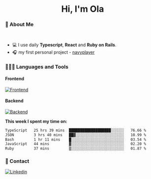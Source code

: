 <h1 align="center">Hi, I'm Ola</h1>

### 💅 About Me

<br/>

- 💻 I use daily **Typescript**, **React** and **Ruby on Rails**.
- 🎧 my first personal project - [navyplayer](https://navyplayer.netlify.app/)

### 👩🏻‍💻 Languages and Tools

#### Frontend

[![Frontend](https://skillicons.dev/icons?i=react,nextjs,ts,js,html,css,scss,tailwind)](https://skillicons.dev)

#### Backend
[![Backend](https://skillicons.dev/icons?i=nodejs,express,nestjs,rails,graphql)](https://skillicons.dev)

**This week I spent my time on:**

<!--START_SECTION:waka-->

```txt
TypeScript   25 hrs 39 mins  ███████████████████░░░░░░   76.66 %
JSON         3 hrs 40 mins   ██▓░░░░░░░░░░░░░░░░░░░░░░   10.99 %
Bash         1 hr 11 mins    █░░░░░░░░░░░░░░░░░░░░░░░░   03.54 %
JavaScript   44 mins         ▓░░░░░░░░░░░░░░░░░░░░░░░░   02.20 %
Ruby         37 mins         ▒░░░░░░░░░░░░░░░░░░░░░░░░   01.87 %
```

<!--END_SECTION:waka-->

### 📨 Contact
  
[![Linkedin](https://skillicons.dev/icons?i=linkedin)](https://linkedin.com/in/aleksandra-kamińska)
